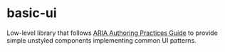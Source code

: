 # basic-ui

Low-level library that follows [ARIA Authoring Practices Guide](https://www.w3.org/WAI/ARIA/apg/) to provide simple unstyled components implementing common UI patterns.
